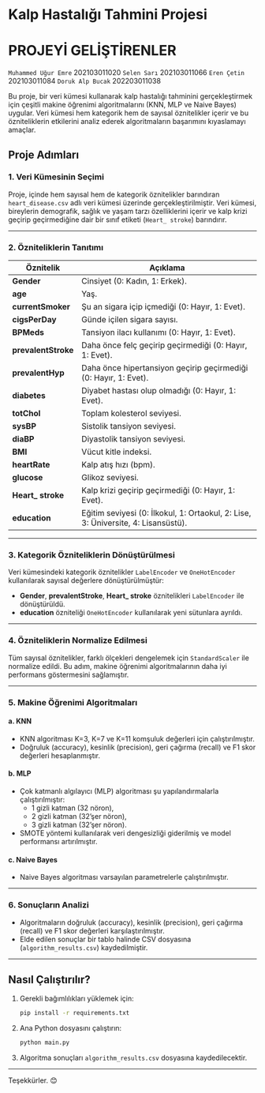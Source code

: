 # Kalp Hastalığı Tahmini Projesi

# PROJEYİ GELİŞTİRENLER

`Muhammed Uğur Emre` 202103011020
`Selen Sarı` 202103011066
`Eren Çetin` 202103011084
`Doruk Alp Bucak` 202203011038

Bu proje, bir veri kümesi kullanarak kalp hastalığı tahminini gerçekleştirmek için çeşitli makine öğrenimi algoritmalarını (KNN, MLP ve Naive Bayes) uygular.
Veri kümesi hem kategorik hem de sayısal öznitelikler içerir ve bu özniteliklerin etkilerini analiz ederek algoritmaların başarımını kıyaslamayı amaçlar.

## Proje Adımları

### 1. Veri Kümesinin Seçimi

Proje, içinde hem sayısal hem de kategorik öznitelikler barındıran `heart_disease.csv` adlı veri kümesi üzerinde gerçekleştirilmiştir. Veri kümesi, bireylerin demografik, sağlık ve yaşam tarzı özelliklerini içerir ve kalp krizi geçirip geçirmediğine dair bir sınıf etiketi (`Heart_ stroke`) barındırır.

---

### 2. Özniteliklerin Tanıtımı

| **Öznitelik**       | **Açıklama**                                                                      |
| ------------------- | --------------------------------------------------------------------------------- |
| **Gender**          | Cinsiyet (0: Kadın, 1: Erkek).                                                    |
| **age**             | Yaş.                                                                              |
| **currentSmoker**   | Şu an sigara içip içmediği (0: Hayır, 1: Evet).                                   |
| **cigsPerDay**      | Günde içilen sigara sayısı.                                                       |
| **BPMeds**          | Tansiyon ilacı kullanımı (0: Hayır, 1: Evet).                                     |
| **prevalentStroke** | Daha önce felç geçirip geçirmediği (0: Hayır, 1: Evet).                           |
| **prevalentHyp**    | Daha önce hipertansiyon geçirip geçirmediği (0: Hayır, 1: Evet).                  |
| **diabetes**        | Diyabet hastası olup olmadığı (0: Hayır, 1: Evet).                                |
| **totChol**         | Toplam kolesterol seviyesi.                                                       |
| **sysBP**           | Sistolik tansiyon seviyesi.                                                       |
| **diaBP**           | Diyastolik tansiyon seviyesi.                                                     |
| **BMI**             | Vücut kitle indeksi.                                                              |
| **heartRate**       | Kalp atış hızı (bpm).                                                             |
| **glucose**         | Glikoz seviyesi.                                                                  |
| **Heart\_ stroke**  | Kalp krizi geçirip geçirmediği (0: Hayır, 1: Evet).                               |
| **education**       | Eğitim seviyesi (0: İlkokul, 1: Ortaokul, 2: Lise, 3: Üniversite, 4: Lisansüstü). |

---

### 3. Kategorik Özniteliklerin Dönüştürülmesi

Veri kümesindeki kategorik öznitelikler `LabelEncoder` ve `OneHotEncoder` kullanılarak sayısal değerlere dönüştürülmüştür:

- **Gender**, **prevalentStroke**, **Heart\_ stroke** öznitelikleri `LabelEncoder` ile dönüştürüldü.
- **education** özniteliği `OneHotEncoder` kullanılarak yeni sütunlara ayrıldı.

---

### 4. Özniteliklerin Normalize Edilmesi

Tüm sayısal öznitelikler, farklı ölçekleri dengelemek için `StandardScaler` ile normalize edildi. Bu adım, makine öğrenimi algoritmalarının daha iyi performans göstermesini sağlamıştır.

---

### 5. Makine Öğrenimi Algoritmaları

#### a. KNN

- KNN algoritması K=3, K=7 ve K=11 komşuluk değerleri için çalıştırılmıştır.
- Doğruluk (accuracy), kesinlik (precision), geri çağırma (recall) ve F1 skor değerleri hesaplanmıştır.

#### b. MLP

- Çok katmanlı algılayıcı (MLP) algoritması şu yapılandırmalarla çalıştırılmıştır:
  - 1 gizli katman (32 nöron),
  - 2 gizli katman (32’şer nöron),
  - 3 gizli katman (32’şer nöron).
- SMOTE yöntemi kullanılarak veri dengesizliği giderilmiş ve model performansı artırılmıştır.

#### c. Naive Bayes

- Naive Bayes algoritması varsayılan parametrelerle çalıştırılmıştır.

---

### 6. Sonuçların Analizi

- Algoritmaların doğruluk (accuracy), kesinlik (precision), geri çağırma (recall) ve F1 skor değerleri karşılaştırılmıştır.
- Elde edilen sonuçlar bir tablo halinde CSV dosyasına (`algorithm_results.csv`) kaydedilmiştir.

---

## Nasıl Çalıştırılır?

1. Gerekli bağımlılıkları yüklemek için:
   ```bash
   pip install -r requirements.txt
   ```
2. Ana Python dosyasını çalıştırın:
   ```bash
   python main.py
   ```
3. Algoritma sonuçları `algorithm_results.csv` dosyasına kaydedilecektir.

---

Teşekkürler. 😊

